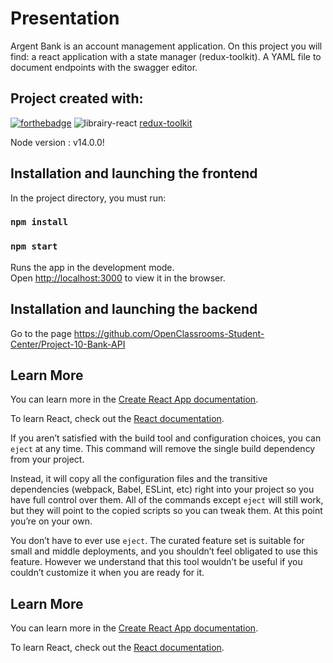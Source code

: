 # Presentation

Argent Bank is an account management application. On this project you will find: a react application with a state manager (redux-toolkit). A YAML file to document endpoints with the swagger editor.

## Project created with:

[![forthebadge](https://forthebadge.com/images/badges/made-with-typescript.svg)](https://forthebadge.com)
![librairy-react](https://user-images.githubusercontent.com/66798720/192504809-c9103119-f809-4b46-a0da-9dafc020260f.svg)
[redux-toolkit](https://user-images.githubusercontent.com/66798720/196624218-2c86193b-a158-4765-96a7-ecd850351564.svg)

Node version : v14.0.0!


## Installation and launching the frontend

In the project directory, you must run:

### `npm install`

### `npm start`

Runs the app in the development mode.\
Open [http://localhost:3000](http://localhost:3000) to view it in the browser.

## Installation and launching the backend

Go to the page https://github.com/OpenClassrooms-Student-Center/Project-10-Bank-API

## Learn More

You can learn more in the [Create React App documentation](https://facebook.github.io/create-react-app/docs/getting-started).

To learn React, check out the [React documentation](https://reactjs.org/).

If you aren’t satisfied with the build tool and configuration choices, you can `eject` at any time. This command will remove the single build dependency from your project.

Instead, it will copy all the configuration files and the transitive dependencies (webpack, Babel, ESLint, etc) right into your project so you have full control over them. All of the commands except `eject` will still work, but they will point to the copied scripts so you can tweak them. At this point you’re on your own.

You don’t have to ever use `eject`. The curated feature set is suitable for small and middle deployments, and you shouldn’t feel obligated to use this feature. However we understand that this tool wouldn’t be useful if you couldn’t customize it when you are ready for it.

## Learn More

You can learn more in the [Create React App documentation](https://facebook.github.io/create-react-app/docs/getting-started).

To learn React, check out the [React documentation](https://reactjs.org/).
